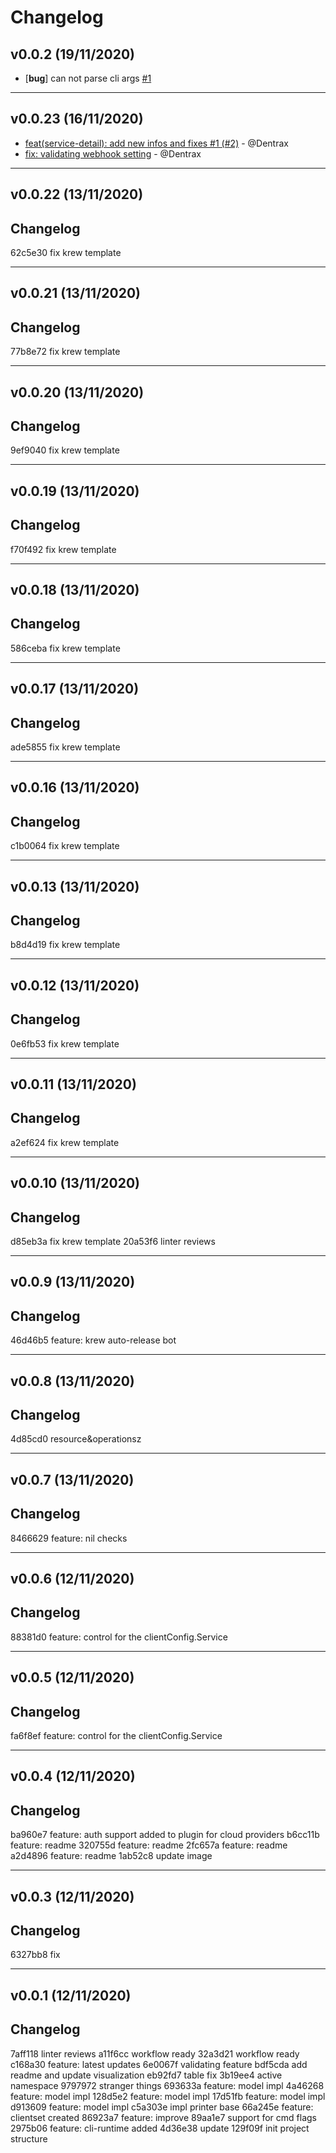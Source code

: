 # Changelog

## v0.0.2 (19/11/2020)
- [**bug**] can not parse cli args [#1](https://github.com/Trendyol/kubectl-view-webhook/issues/1)

---

## v0.0.23 (16/11/2020)
- [feat(service-detail): add new infos and fixes #1 (#2)](https://github.com/Trendyol/kubectl-view-webhook/commit/2a6084f9a44c705fe08a1546c60713b589888a60) - @Dentrax
- [fix: validating webhook setting](https://github.com/Trendyol/kubectl-view-webhook/commit/650a9b5bafb6089fe9cf7106758d93267984e794) - @Dentrax

---

## v0.0.22 (13/11/2020)


## Changelog

62c5e30 fix krew template



---

## v0.0.21 (13/11/2020)


## Changelog

77b8e72 fix krew template



---

## v0.0.20 (13/11/2020)


## Changelog

9ef9040 fix krew template



---

## v0.0.19 (13/11/2020)


## Changelog

f70f492 fix krew template



---

## v0.0.18 (13/11/2020)


## Changelog

586ceba fix krew template



---

## v0.0.17 (13/11/2020)


## Changelog

ade5855 fix krew template



---

## v0.0.16 (13/11/2020)


## Changelog

c1b0064 fix krew template



---

## v0.0.13 (13/11/2020)


## Changelog

b8d4d19 fix krew template



---

## v0.0.12 (13/11/2020)


## Changelog

0e6fb53 fix krew template



---

## v0.0.11 (13/11/2020)


## Changelog

a2ef624 fix krew template



---

## v0.0.10 (13/11/2020)


## Changelog

d85eb3a fix krew template
20a53f6 linter reviews



---

## v0.0.9 (13/11/2020)


## Changelog

46d46b5 feature: krew auto-release bot



---

## v0.0.8 (13/11/2020)


## Changelog

4d85cd0 resource&operationsz



---

## v0.0.7 (13/11/2020)


## Changelog

8466629 feature: nil checks



---

## v0.0.6 (12/11/2020)


## Changelog

88381d0 feature: control for the clientConfig.Service



---

## v0.0.5 (12/11/2020)


## Changelog

fa6f8ef feature: control for the clientConfig.Service



---

## v0.0.4 (12/11/2020)


## Changelog

ba960e7 feature: auth support added to plugin for cloud providers
b6cc11b feature: readme
320755d feature: readme
2fc657a feature: readme
a2d4896 feature: readme
1ab52c8 update image



---

## v0.0.3 (12/11/2020)


## Changelog

6327bb8 fix



---

## v0.0.1 (12/11/2020)


## Changelog

7aff118 linter reviews
a11f6cc workflow ready
32a3d21 workflow ready
c168a30 feature: latest updates
6e0067f validating feature
bdf5cda add readme and update visualization
eb92fd7 table fix
3b19ee4 active namespace
9797972 stranger things
693633a feature: model impl
4a46268 feature: model impl
128d5e2 feature: model impl
17d51fb feature: model impl
d913609 feature: model impl
c5a303e impl printer base
66a245e feature: clientset created
86923a7 feature: improve
89aa1e7 support for cmd flags
2975b06 feature: cli-runtime added
4d36e38 update
129f09f init project structure


